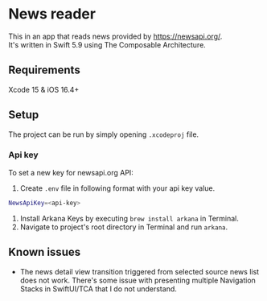 # News reader

This in an app that reads news provided by https://newsapi.org/.  
It's written in Swift 5.9 using The Composable Architecture.

## Requirements
Xcode 15 & iOS 16.4+

## Setup

The project can be run by simply opening `.xcodeproj` file.

### Api key
To set a new key for newsapi.org API:
1. Create `.env` file in following format with your api key value.
```bash
NewsApiKey=<api-key>
```
1. Install Arkana Keys by executing `brew install arkana` in Terminal.
1. Navigate to project's root directory in Terminal and run `arkana`.

## Known issues
* The news detail view transition triggered from selected source news list does not work. There's some issue with presenting multiple Navigation Stacks in SwiftUI/TCA that I do not understand.